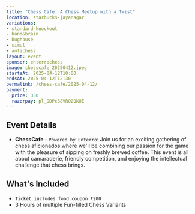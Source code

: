 ```yaml
---
title: "Chess Cafe: A Chess Meetup with a Twist"
location: starbucks-jayanagar
variations:
- standard-knockout
- hand&brain
- bughouse
- simul
- antichess
layout: event
sponsor: enterrochess
image: chesscafe_20250412.jpeg
startsAt: 2025-04-12T10:00
endsAt: 2025-04-12T12:30
permalink: /chess-cafe/2025-04-12/
payment:
  price: 350
  razorpay: pl_QDPcS8VRQ2QKUE
---
```


## Event Details
- **ChessCafe -** `Powered by Enterro`:
Join us for an exciting gathering of chess aficionados where we'll be
combining our passion for the game with the pleasure of sipping on freshly
brewed coffee. This event is all about camaraderie, friendly competition, and
enjoying the intellectual challenge that chess brings.

## What's Included

- `Ticket includes food coupon ₹200`
- 3 Hours of multiple Fun-filled Chess Variants
